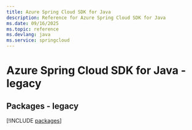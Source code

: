```yaml
---
title: Azure Spring Cloud SDK for Java
description: Reference for Azure Spring Cloud SDK for Java
ms.date: 09/16/2025
ms.topic: reference
ms.devlang: java
ms.service: springcloud
---
```

# Azure Spring Cloud SDK for Java - legacy
## Packages - legacy
[!INCLUDE [packages](spring-cloud-index.md)]